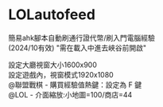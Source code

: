 # LOLautofeed
簡易ahk腳本自動刷通行證代幣/刷入門電腦經驗  
(2024/10有效)
"需在載入中進去峽谷前開啟"


設定大廳視窗大小1600x900  
設定遊戲內，視窗模式1920x1080  
@聯盟戰棋 - 購買經驗值熱鍵：設定為 F 鍵  
@LOL - 介面縮放:小地圖=100/商店=44
